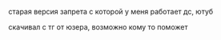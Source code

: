 старая версия запрета с которой у меня работает дс, ютуб 

скачивал с тг от юзера, возможно кому то поможет
